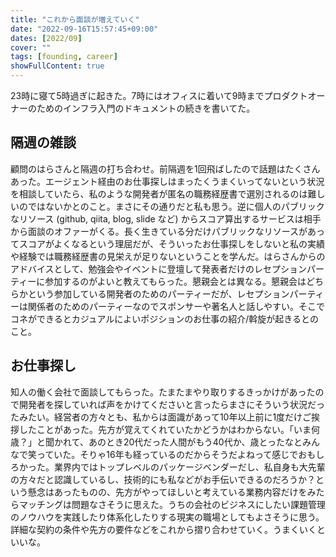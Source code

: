 ```yaml
---
title: "これから面談が増えていく"
date: "2022-09-16T15:57:45+09:00"
dates: [2022/09]
cover: ""
tags: [founding, career]
showFullContent: true
---
```


23時に寝て5時過ぎに起きた。7時にはオフィスに着いて9時までプロダクトオーナーのためのインフラ入門のドキュメントの続きを書いてた。

## 隔週の雑談

顧問のはらさんと隔週の打ち合わせ。前隔週を1回飛ばしたので話題はたくさんあった。エージェント経由のお仕事探しはまったくうまくいってないという状況を相談していたら、私のような開発者が匿名の職務経歴書で選別されるのは難しいのではないかとのこと。まさにその通りだと私も思う。逆に個人のパブリックなリソース (github, qiita, blog, slide など) からスコア算出するサービスは相手から面談のオファーがくる。長く生きている分だけパブリックなリソースがあってスコアがよくなるという理屈だが、そういったお仕事探しをしないと私の実績や経験では職務経歴書の見栄えが足りないということを学んだ。はらさんからのアドバイスとして、勉強会やイベントに登壇して発表者だけのレセプションパーティーに参加するのがよいと教えてもらった。懇親会とは異なる。懇親会はどちらかという参加している開発者のためのパーティーだが、レセプションパーティーは関係者のためのパーティーなのでスポンサーや著名人と話しやすい。そこでコネができるとカジュアルによいポジションのお仕事の紹介/斡旋が起きるとのこと。

## お仕事探し

知人の働く会社で面談してもらった。たまたまやり取りするきっかけがあったので開発者を探していれば声をかけてくださいと言ったらまさにそういう状況だったみたい。経営者の方々とも、私からは面識があって10年以上前に1度だけご挨拶したことがあった。先方が覚えてくれていたかどうかはわからない。「いま何歳？」と聞かれて、あのとき20代だった人間がもう40代か、歳とったなとみんなで笑っていた。そりゃ16年も経っているのだからそうだよねって感じでおもしろかった。業界内ではトップレベルのパッケージベンダーだし、私自身も大先輩の方々だと認識しているし、技術的にも私などがお手伝いできるのだろうか？という懸念はあったものの、先方がやってほしいと考えている業務内容だけをみたらマッチングは問題なさそうに思えた。うちの会社のビジネスにしたい課題管理のノウハウを実践したり体系化したりする現実の職場としてもよさそうに思う。詳細な契約の条件や先方の要件などをこれから摺り合わせていく。うまくいくといいな。
